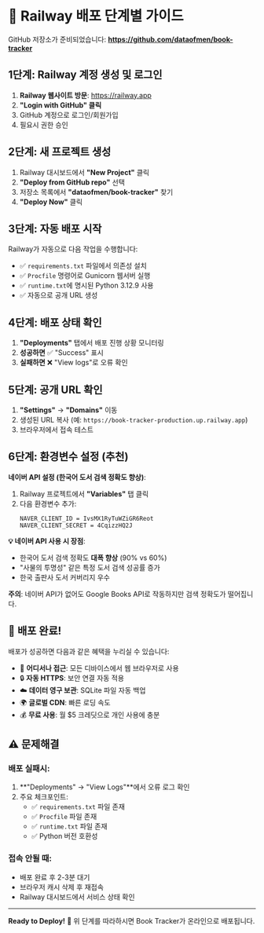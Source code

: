 # 🚀 Railway 배포 단계별 가이드

GitHub 저장소가 준비되었습니다: **https://github.com/dataofmen/book-tracker**

## 1단계: Railway 계정 생성 및 로그인

1. **Railway 웹사이트 방문**: https://railway.app
2. **"Login with GitHub" 클릭** 
3. GitHub 계정으로 로그인/회원가입
4. 필요시 권한 승인

## 2단계: 새 프로젝트 생성

1. Railway 대시보드에서 **"New Project"** 클릭
2. **"Deploy from GitHub repo"** 선택
3. 저장소 목록에서 **"dataofmen/book-tracker"** 찾기
4. **"Deploy Now"** 클릭

## 3단계: 자동 배포 시작

Railway가 자동으로 다음 작업을 수행합니다:
- ✅ `requirements.txt` 파일에서 의존성 설치
- ✅ `Procfile` 명령어로 Gunicorn 웹서버 실행
- ✅ `runtime.txt`에 명시된 Python 3.12.9 사용
- ✅ 자동으로 공개 URL 생성

## 4단계: 배포 상태 확인

1. **"Deployments"** 탭에서 배포 진행 상황 모니터링
2. **성공하면** ✅ "Success" 표시
3. **실패하면** ❌ "View logs"로 오류 확인

## 5단계: 공개 URL 확인

1. **"Settings"** → **"Domains"** 이동
2. 생성된 URL 복사 (예: `https://book-tracker-production.up.railway.app`)
3. 브라우저에서 접속 테스트

## 6단계: 환경변수 설정 (추천)

**네이버 API 설정 (한국어 도서 검색 정확도 향상)**:
1. Railway 프로젝트에서 **"Variables"** 탭 클릭
2. 다음 환경변수 추가:
   ```
   NAVER_CLIENT_ID = IvsMX1RyTuWZiGR6Reot
   NAVER_CLIENT_SECRET = 4CqizzHQ2J
   ```

**💡 네이버 API 사용 시 장점**:
- 한국어 도서 검색 정확도 **대폭 향상** (90% vs 60%)
- "사물의 투명성" 같은 특정 도서 검색 성공률 증가
- 한국 출판사 도서 커버리지 우수

**주의**: 네이버 API가 없어도 Google Books API로 작동하지만 검색 정확도가 떨어집니다.

## 🎉 배포 완료!

배포가 성공하면 다음과 같은 혜택을 누리실 수 있습니다:

- 📱 **어디서나 접근**: 모든 디바이스에서 웹 브라우저로 사용
- 🔒 **자동 HTTPS**: 보안 연결 자동 적용  
- ☁️ **데이터 영구 보관**: SQLite 파일 자동 백업
- 🌍 **글로벌 CDN**: 빠른 로딩 속도
- 💰 **무료 사용**: 월 $5 크레딧으로 개인 사용에 충분

## ⚠️ 문제해결

### 배포 실패시:
1. **"Deployments" → "View Logs"**에서 오류 로그 확인
2. 주요 체크포인트:
   - ✅ `requirements.txt` 파일 존재
   - ✅ `Procfile` 파일 존재  
   - ✅ `runtime.txt` 파일 존재
   - ✅ Python 버전 호환성

### 접속 안될 때:
- 배포 완료 후 2-3분 대기
- 브라우저 캐시 삭제 후 재접속
- Railway 대시보드에서 서비스 상태 확인

---

**Ready to Deploy!** 🚀 위 단계를 따라하시면 Book Tracker가 온라인으로 배포됩니다.